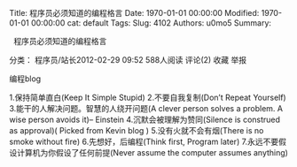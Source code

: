 Title: 程序员必须知道的编程格言
Date: 1970-01-01 00:00:00
Modified: 1970-01-01 00:00:00
cat: default
Tags: 
Slug: 4102
Authors: u0mo5 
Summary: 


 
程序员必须知道的编程格言

分类： 程序员/站长2012-02-29 09:52 588人阅读 评论(2) 收藏 举报

编程blog


1.保持简单直白(Keep It Simple Stupid)
2.不要自我复制(Don’t Repeat Yourself)
3.能干的人解决问题。智慧的人绕开问题(A clever person solves a problem. A wise person avoids it)– Einstein
4.沉默会被理解为赞同(Silence is construed as approval)( Picked from Kevin blog )
5.没有火就不会有烟(There is no smoke without fire)
6.先想好，后编程(Think first, Program later)
7.永远不要假设计算机为你假设了任何前提(Never assume the computer assumes anything)

